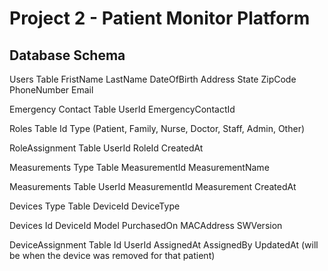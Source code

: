 # Project 2 - Patient Monitor Platform

## Database Schema

Users Table
FristName
LastName
DateOfBirth
Address
State
ZipCode
PhoneNumber
Email

Emergency Contact Table
UserId
EmergencyContactId

Roles Table
Id
Type (Patient, Family, Nurse, Doctor, Staff, Admin, Other)

RoleAssignment Table
UserId
RoleId
CreatedAt

Measurements Type Table
MeasurementId
MeasurementName

Measurements Table
UserId
MeasurementId
Measurement
CreatedAt

Devices Type Table
DeviceId
DeviceType

Devices
Id
DeviceId
Model
PurchasedOn
MACAddress
SWVersion

DeviceAssignment Table
Id 
UserId
AssignedAt
AssignedBy
UpdatedAt (will be when the device was removed for that patient)
